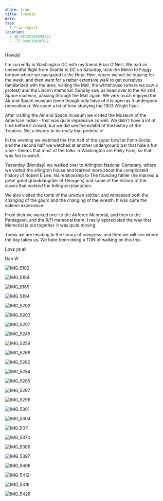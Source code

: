```yaml
---
share: true
title: Tuesday
date: 
tags:
  - Trip-report
location:
  - 38.89725929092871
  - -77.049530489782
---
```

Howdy!

I'm currently in Washington DC with my friend Brian O'Neill.   We had an uneventful flight from Seattle to DC on Saturday, took the Metro to Foggy bottom where we navigated to the Hotel Hive, where we will be staying for the week, and then went for a rather extensive walk to get ourselves familiarized with the area, visiting the Mall, the whitehouse (where we saw a protest) and the Lincoln memorial.  Sunday saw us head over to the Air and Space museum, passing through the Mall again.  We very much enjoyed the Air and Space museum (even though only have of it is open as it undergoes renovations).  We spent a lot of time studying the 1903 Wright flyer.

After visiting the Air and Space museum we visited the Museum of the American Indian - that was quite impressive as well.  We didn't have a lot of time before it closed, but we did see the exhibit of the history of the Treaties.  Not a history to be really that prideful of.

In the evening we watched the first half of the super bowl at Penn Social, and the second half we watched at another underground bar that hide a fun vibe - Seems that most of the folks in Washington are Philly Fans, so that was fun to watch.

Yesterday (Monday) we walked over to Arlington National Cemetary, where we visited the arlington house and learned more about the complicated history of Robert E Lee, his relationship to The founding father (he married a great great granddaughter of George's) and some of the history of the slaves that worked the Arlington plantation.  

We also visited the tomb of the unkown soldier, and witnessed both the changing of the gaurd and the changing of the wreath.    It was quite the solemn experience.  

From their we walked over to the Airforce Memorial, and then to the Pentagaon, and the 9/11 memorial there.  I really appreciated the way that Memorial is put together.  It was quite moving.

Today we are heading to the library of congress, and then we will see where the day takes us.  We have been doing a TON of walking on this trip.

Love ya all

Dan W

![IMG_5182](../../attachments/IMG_5182.png)

![IMG_5184](../../attachments/IMG_5184.png)

![IMG_5189](../../attachments/IMG_5189.png)

![IMG_5194](../../attachments/IMG_5194.png)

![IMG_5202](../../attachments/IMG_5202.png)

![IMG_5203](../../attachments/IMG_5203.png)

![IMG_5207](../../attachments/IMG_5207.png)

![IMG_5249](../../attachments/IMG_5249.png)

![IMG_5259](../../attachments/IMG_5259.png)

![IMG_5268](../../attachments/IMG_5268.png)

![IMG_5280](../../attachments/IMG_5280.png)

![IMG_5284](../../attachments/IMG_5284.png)

![IMG_5285](../../attachments/IMG_5285.png)

![IMG_5287](../../attachments/IMG_5287.png)

![IMG_5296](../../attachments/IMG_5296.png)

![IMG_5301](../../attachments/IMG_5301.png)

![IMG_5304](../../attachments/IMG_5304.png)

![IMG_5311](../../attachments/IMG_5311.png)

![IMG_5374](../../attachments/IMG_5374.png)

![IMG_5386](../../attachments/IMG_5386.png)

![IMG_5397](../../attachments/IMG_5397.png)

![IMG_5406](../../attachments/IMG_5406.png)

![IMG_5412](../../attachments/IMG_5412.png)

![IMG_5416](../../attachments/IMG_5416.png)

![IMG_5428](../../attachments/IMG_5428.png)
